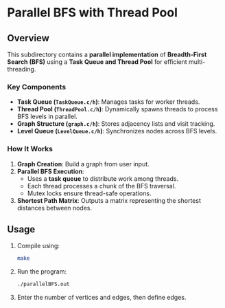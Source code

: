# Parallel BFS with Thread Pool

## Overview
This subdirectory contains a **parallel implementation** of **Breadth-First Search (BFS)** using a **Task Queue and Thread Pool** for efficient multi-threading.

### Key Components
- **Task Queue (`TaskQueue.c/h`)**: Manages tasks for worker threads.
- **Thread Pool (`ThreadPool.c/h`)**: Dynamically spawns threads to process BFS levels in parallel.
- **Graph Structure (`graph.c/h`)**: Stores adjacency lists and visit tracking.
- **Level Queue (`LevelQueue.c/h`)**: Synchronizes nodes across BFS levels.

### How It Works
1. **Graph Creation**: Build a graph from user input.
2. **Parallel BFS Execution**:
   - Uses a **task queue** to distribute work among threads.
   - Each thread processes a chunk of the BFS traversal.
   - Mutex locks ensure thread-safe operations.
3. **Shortest Path Matrix**: Outputs a matrix representing the shortest distances between nodes.

## Usage
1. Compile using:
   ```sh
   make
   ```
2. Run the program:
   ```sh
   ./parallelBFS.out
   ```
3. Enter the number of vertices and edges, then define edges.


